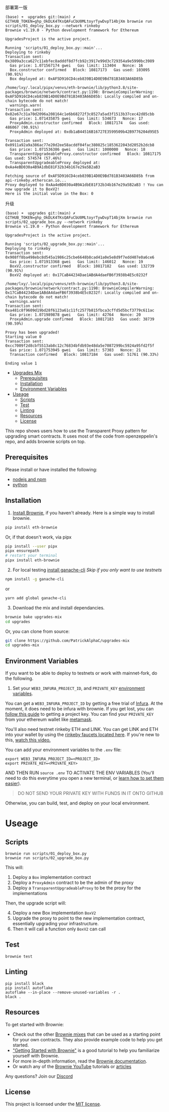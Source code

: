部署第一版

```shell
(base) ➜  upgrades git:(main) ✗ GITHUB_TOKEN=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 brownie run scripts/01_deploy_box.py --network rinkeby
Brownie v1.19.0 - Python development framework for Ethereum

UpgradesProject is the active project.

Running 'scripts/01_deploy_box.py::main'...
Deploying to rinkeby
Transaction sent: 0x3809a3cca627c11ebfec8adddf8d7fcb92c3917e99d3c729354a9e5990bc3989
  Gas price: 1.071567174 gwei   Gas limit: 113404   Nonce: 16
  Box.constructor confirmed   Block: 10817173   Gas used: 103095 (90.91%)
  Box deployed at: 0xAF5D916CD4ceb839B14D0E9Bd781B3403A66D85b

/home/lxy/.local/pipx/venvs/eth-brownie/lib/python3.8/site-packages/brownie/network/contract.py:1198: BrownieCompilerWarning: 0xAF5D916CD4ceb839B14D0E9Bd781B3403A66D85b: Locally compiled and on-chain bytecode do not match!
  warnings.warn(
Transaction sent: 0x82e67c31a70d2096a208164c1e6b68272f3c8527a5ad3f1513b37cec42d85cbb
  Gas price: 1.071435875 gwei   Gas limit: 534673   Nonce: 17
  ProxyAdmin.constructor confirmed   Block: 10817174   Gas used: 486067 (90.91%)
  ProxyAdmin deployed at: 0xdb1aB44516B16727E3599509b42B9776204d95E5

Transaction sent: 0x0911a92a9a386ac77e20d2ee58acddf04fac380825c1853622043d2052b2dcb8
  Gas price: 1.071536386 gwei   Gas limit: 1000000   Nonce: 18
  TransparentUpgradeableProxy.constructor confirmed   Block: 10817175   Gas used: 574574 (57.46%)
  TransparentUpgradeableProxy deployed at: 0xAa4eBD030a4B9A1dbE81F32b34b167e29a5B2aB3

Fetching source of 0xAF5D916CD4ceb839B14D0E9Bd781B3403A66D85b from api-rinkeby.etherscan.io...
Proxy deployed to 0xAa4eBD030a4B9A1dbE81F32b34b167e29a5B2aB3 ! You can now upgrade it to BoxV2!
Here is the initial value in the Box: 0
```

升级

```shell
(base) ➜  upgrades git:(main) ✗ GITHUB_TOKEN=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 brownie run scripts/02_upgrade_box.py --network rinkeby
Brownie v1.19.0 - Python development framework for Ethereum

UpgradesProject is the active project.

Running 'scripts/02_upgrade_box.py::main'...
Deploying to rinkeby
Transaction sent: 0x908ff8ba498ebc8d545a1986c25cbe6648b8cad41a0e5e8d9f7edd407e0a6ce6
  Gas price: 1.071913368 gwei   Gas limit: 146012   Nonce: 19
  BoxV2.constructor confirmed   Block: 10817182   Gas used: 132739 (90.91%)
  BoxV2 deployed at: 0x17CaB44234Dae1ABdA4daeFB6f3938b4E5c0232f

/home/lxy/.local/pipx/venvs/eth-brownie/lib/python3.8/site-packages/brownie/network/contract.py:1198: BrownieCompilerWarning: 0x17CaB44234Dae1ABdA4daeFB6f3938b4E5c0232f: Locally compiled and on-chain bytecode do not match!
  warnings.warn(
Transaction sent: 0xa481c8f9609d19bd28f6123a61c11fc2577b815fbca3cffd5d5bcf3779c611ac
  Gas price: 1.071989878 gwei   Gas limit: 42764   Nonce: 20
  ProxyAdmin.upgrade confirmed   Block: 10817183   Gas used: 38739 (90.59%)

Proxy has been upgraded!
Starting value 0
Transaction sent: 0xcc7009f2d8cbf5513ab8c12c76834bfdb93e48da5e7087299bc5924a95fd2f5f
  Gas price: 1.071753945 gwei   Gas limit: 57303   Nonce: 21
  Transaction confirmed   Block: 10817184   Gas used: 51761 (90.33%)

Ending value 1
```

- [Upgrades Mix](#upgrades-mix)
  - [Prerequisites](#prerequisites)
  - [Installation](#installation)
  - [Environment Variables](#environment-variables)
- [Useage](#useage)
  - [Scripts](#scripts)
  - [Test](#test)
  - [Linting](#linting)
  - [Resources](#resources)
  - [License](#license)

This repo shows users how to use the Transparent Proxy pattern for upgrading smart contracts. It uses most of the code from openzeppelin's repo, and adds brownie scripts on top.

## Prerequisites

Please install or have installed the following:

- [nodejs and npm](https://nodejs.org/en/download/)
- [python](https://www.python.org/downloads/)
## Installation

1. [Install Brownie](https://eth-brownie.readthedocs.io/en/stable/install.html), if you haven't already. Here is a simple way to install brownie.

```bash
pip install eth-brownie
```
Or, if that doesn't work, via pipx
```bash
pip install --user pipx
pipx ensurepath
# restart your terminal
pipx install eth-brownie
```

2. For local testing [install ganache-cli](https://www.npmjs.com/package/ganache-cli)
*Skip if you only want to use testnets*

```bash
npm install -g ganache-cli
```
or
```bash
yarn add global ganache-cli
```

3. Download the mix and install dependancies.

```bash
brownie bake upgrades-mix
cd upgrades
```

Or, you can clone from source:

```bash
git clone https://github.com/PatrickAlphaC/upgrades-mix
cd upgrades-mix
```

## Environment Variables
If you want to be able to deploy to testnets or work with mainnet-fork, do the following.

1. Set your `WEB3_INFURA_PROJECT_ID`, and `PRIVATE_KEY` [environment variables](https://www.twilio.com/blog/2017/01/how-to-set-environment-variables.html).

You can get a `WEB3_INFURA_PROJECT_ID` by getting a free trial of [Infura](https://infura.io/). At the moment, it does need to be infura with brownie. If you get lost, you can [follow this guide](https://ethereumico.io/knowledge-base/infura-api-key-guide/) to getting a project key. You can find your `PRIVATE_KEY` from your ethereum wallet like [metamask](https://metamask.io/).

You'll also need testnet rinkeby ETH and LINK. You can get LINK and ETH into your wallet by using the [rinkeby faucets located here](https://docs.chain.link/docs/link-token-contracts#rinkeby). If you're new to this, [watch this video.](https://www.youtube.com/watch?v=P7FX_1PePX0)

You can add your environment variables to the `.env` file:

```
export WEB3_INFURA_PROJECT_ID=<PROJECT_ID>
export PRIVATE_KEY=<PRIVATE_KEY>
```

AND THEN RUN `source .env` TO ACTIVATE THE ENV VARIABLES
(You'll need to do this everytime you open a new terminal, or [learn how to set them easier](https://www.twilio.com/blog/2017/01/how-to-set-environment-variables.html)).

> DO NOT SEND YOUR PRIVATE KEY WITH FUNDS IN IT ONTO GITHUB

Otherwise, you can build, test, and deploy on your local environment.

# Useage
## Scripts

```
brownie run scripts/01_deploy_box.py
brownie run scripts/02_upgrade_box.py
```
This will:
1. Deploy a `Box` implementation contract
2. Deploy a `ProxyAdmin` contract to be the admin of the proxy
3. Deploy a `TransparentUpgradeableProxy` to be the proxy for the implementations

Then, the upgrade script will:

4. Deploy a new Box implementation `BoxV2`
5. Upgrade the proxy to point to the new implementation contract, essentially upgrading your infrastructure.
6. Then it will call a function only `BoxV2` can call

## Test

```
brownie test
```

## Linting

```
pip install black
pip install autoflake
autoflake --in-place --remove-unused-variables -r .
black .
```
## Resources
To get started with Brownie:

* Check out the other [Brownie mixes](https://github.com/brownie-mix/) that can be used as a starting point for your own contracts. They also provide example code to help you get started.
* ["Getting Started with Brownie"](https://medium.com/@iamdefinitelyahuman/getting-started-with-brownie-part-1-9b2181f4cb99) is a good tutorial to help you familiarize yourself with Brownie.
* For more in-depth information, read the [Brownie documentation](https://eth-brownie.readthedocs.io/en/stable/).
* Or watch any of the [Brownie YouTube](https://www.youtube.com/watch?v=QfFO22lwSw4&t=2s) tutorials or [articles](https://alphachain.io/blogs/)

Any questions? Join our [Discord](https://discord.gg/9zk7snTfWe)
## License

This project is licensed under the [MIT license](LICENSE).


